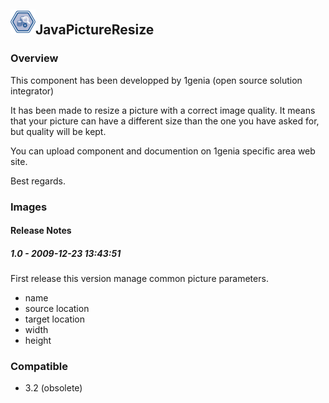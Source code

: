 ## <img src='./logo.jpg' width='40' height='40'>JavaPictureResize

### Overview
This component has been developped by 1genia (open source solution integrator)

It has been made to resize a picture with a correct image quality. It means that your picture can have a different size than the one you have asked for, but quality will be kept.

You can upload component and documention on 1genia specific area web site.

Best regards.
### Images




#### Release Notes

##### 1.0 - 2009-12-23 13:43:51
First release this version manage common picture parameters.
- name
- source location
- target location
- width
- height

### Compatible
 -  3.2 (obsolete)